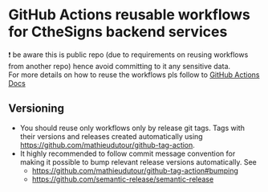 # GitHub Actions reusable workflows for CtheSigns backend services

:exclamation: be aware this is public repo (due to requirements on reusing workflows from another repo) hence avoid committing to it any sensitive data. </br>
For more details on how to reuse the workflows pls follow to [GitHub Actions Docs](https://docs.github.com/en/actions/using-workflows/reusing-workflows)

## Versioning
* You should reuse only workflows only by release git tags. Tags with their versions and releases created automatically using https://github.com/mathieudutour/github-tag-action.
* It highly recommended to follow commit message convention for making it possible to bump relevant release versions automatically. See 
  * https://github.com/mathieudutour/github-tag-action#bumping
  * https://github.com/semantic-release/semantic-release

